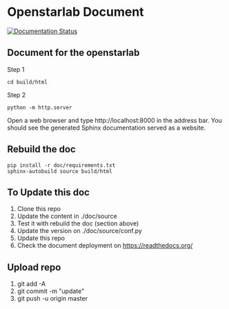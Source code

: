 # Openstarlab Document
[![Documentation Status](https://readthedocs.org/projects/openstarlab/badge/?version=latest)](https://openstarlab.readthedocs.io/en/latest/?badge=latest)

## Document for the openstarlab

Step 1
```
cd build/html
```
Step 2
```
python -m http.server
```
Open a web browser and type http://localhost:8000 in the address bar. You should see the generated Sphinx documentation served as a website.

## Rebuild the doc
```
pip install -r doc/requirements.txt 
sphinx-autobuild source build/html
```

## To Update this doc
1. Clone this repo
2. Update the content in ./doc/source
3. Test it with rebuild the doc (section above) 
4. Update the version on ./doc/source/conf.py
4. Update this repo 
5. Check the document deployment on https://readthedocs.org/

## Upload repo
1. git add -A
2. git commit -m "update"
3. git push -u origin master